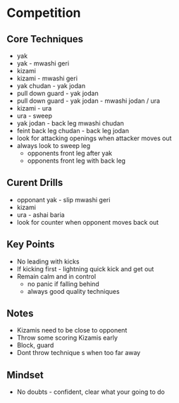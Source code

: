 # Competition

## Core Techniques

* yak
* yak - mwashi geri
* kizami
* kizami - mwashi geri
* yak chudan - yak jodan
* pull down guard - yak jodan
* pull down guard - yak jodan - mwashi jodan / ura 
* kizami - ura
* ura - sweep
* yak jodan - back leg mwashi chudan
* feint back leg chudan - back leg jodan
* look for attacking openings when attacker moves out
* always look to sweep leg
  * opponents front leg after yak
  * opponents front leg with back leg


## Curent Drills

* opponant yak - slip mwashi geri
* kizami
* ura - ashai baria
* look for counter when opponent moves back out

## Key Points

* No leading with kicks
* If kicking first - lightning quick kick and get out
* Remain calm and in control
  * no panic if falling behind
  * always good quality techniques

## Notes

* Kizamis need to be close to opponent
* Throw some scoring Kizamis early
* Block, guard
* Dont throw technique s when too far away

## Mindset

* No doubts - confident, clear what your going to do
